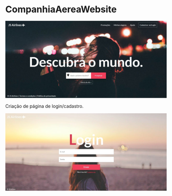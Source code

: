 # CompanhiaAereaWebsite
<img src="landing-page.JPG">
</br>
<p>Criação de página de login/cadastro.</p>
<img src="login-page.JPG">
